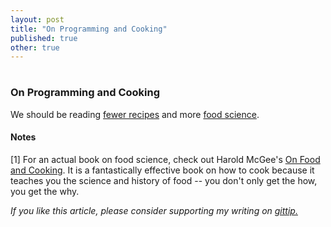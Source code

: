 ```yaml
---
layout: post
title: "On Programming and Cooking"
published: true
other: true
---
```

# 
# 
### On Programming and Cooking

We should be reading <a href="http://stackoverflow.com/">fewer recipes</a> and more <a href="https://github.com/papers-we-love/papers-we-love">food science</a>.

#### Notes

<a id="bib1">[1]</a> For an actual book on food science, check out Harold McGee's <a href="http://curiouscook.typepad.com/site/on-food-and-cooking.html">On Food and Cooking</a>. It is a fantastically effective book on how to cook because it teaches you the science and history of food -- you don't only get the how, you get the why.

*If you like this article, please consider supporting my writing on <a href="https://www.gittip.com/mrb_bk/">gittip.</a>*
